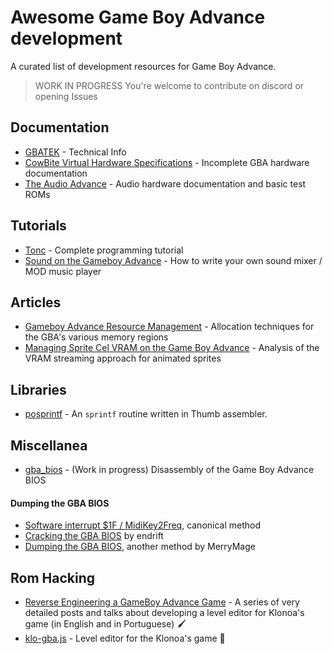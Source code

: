 # Awesome Game Boy Advance development

A curated list of development resources for Game Boy Advance.

> WORK IN PROGRESS
> You're welcome to contribute on discord or opening Issues

## Documentation

- [GBATEK](https://problemkaputt.de/gbatek.htm) - Technical Info
- [CowBite Virtual Hardware Specifications](https://www.cs.rit.edu/~tjh8300/CowBite/CowBiteSpec.htm) - Incomplete GBA hardware documentation
- [The Audio Advance](http://belogic.com/gba/) - Audio hardware documentation and basic test ROMs

## Tutorials

- [Tonc](https://www.coranac.com/tonc/text/toc.htm) - Complete programming tutorial
- [Sound on the Gameboy Advance](http://web.archive.org/web/20140511141055/http://deku.rydia.net/program/sound1.html) - How to write your own sound mixer / MOD music player

## Articles

- [Gameboy Advance Resource Management](https://www.gamasutra.com/view/feature/131491/gameboy_advance_resource_management.php) - Allocation techniques for the GBA's various memory regions
- [Managing Sprite Cel VRAM on the Game Boy Advance](https://pineight.com/gba/managing-sprite-vram.txt) - Analysis of the VRAM streaming approach for animated sprites

## Libraries

- [posprintf](http://www.danposluns.com/gbadev/posprintf/index.html) - An `sprintf` routine written in Thumb assembler.

## Miscellanea

- [gba_bios](https://github.com/PikalaxALT/gba_bios) - (Work in progress) Disassembly of the Game Boy Advance BIOS

#### Dumping the GBA BIOS

- [Software interrupt $1F / MidiKey2Freq](https://gist.github.com/modwizcode/b4afc78ea74fb453be3bcaf3d3bc8adc), canonical method
- [Cracking the GBA BIOS](https://mgba.io/2017/06/30/cracking-gba-bios/) by endrift
- [Dumping the GBA BIOS](https://gist.github.com/MerryMage/797c523724e2dc02ada86a1cfadea3ee), another method by MerryMage

## Rom Hacking

- [Reverse Engineering a GameBoy Advance Game](https://medium.com/@bruno.macabeus/reverse-engineering-a-gameboy-advance-game-introduction-ec185bd8e02) - A series of very detailed posts and talks about developing a level editor for Klonoa's game (in English and in Portuguese) 🖌
- [klo-gba.js](https://github.com/macabeus/klo-gba.js) - Level editor for the Klonoa's game 🧢

